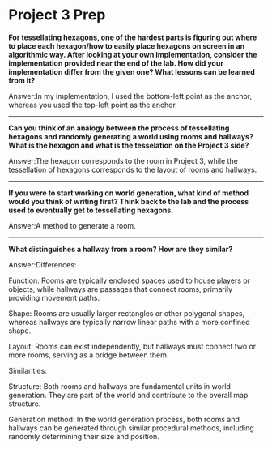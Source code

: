 # Project 3 Prep

**For tessellating hexagons, one of the hardest parts is figuring out where to place each hexagon/how to easily place hexagons on screen in an algorithmic way.
After looking at your own implementation, consider the implementation provided near the end of the lab.
How did your implementation differ from the given one? What lessons can be learned from it?**

Answer:In my implementation, I used the bottom-left point as the anchor, whereas you used the top-left point as the anchor.

-----

**Can you think of an analogy between the process of tessellating hexagons and randomly generating a world using rooms and hallways?
What is the hexagon and what is the tesselation on the Project 3 side?**

Answer:The hexagon corresponds to the room in Project 3, while the tessellation of hexagons corresponds to the layout of rooms and hallways.

-----
**If you were to start working on world generation, what kind of method would you think of writing first? 
Think back to the lab and the process used to eventually get to tessellating hexagons.**

Answer:A method to generate a room.

-----
**What distinguishes a hallway from a room? How are they similar?**

Answer:Differences:

Function: Rooms are typically enclosed spaces used to house players or objects, while hallways are passages that connect rooms, primarily providing movement paths.

Shape: Rooms are usually larger rectangles or other polygonal shapes, whereas hallways are typically narrow linear paths with a more confined shape.

Layout: Rooms can exist independently, but hallways must connect two or more rooms, serving as a bridge between them.

Similarities:

Structure: Both rooms and hallways are fundamental units in world generation. They are part of the world and contribute to the overall map structure.

Generation method: In the world generation process, both rooms and hallways can be generated through similar procedural methods, including randomly determining their size and position.







